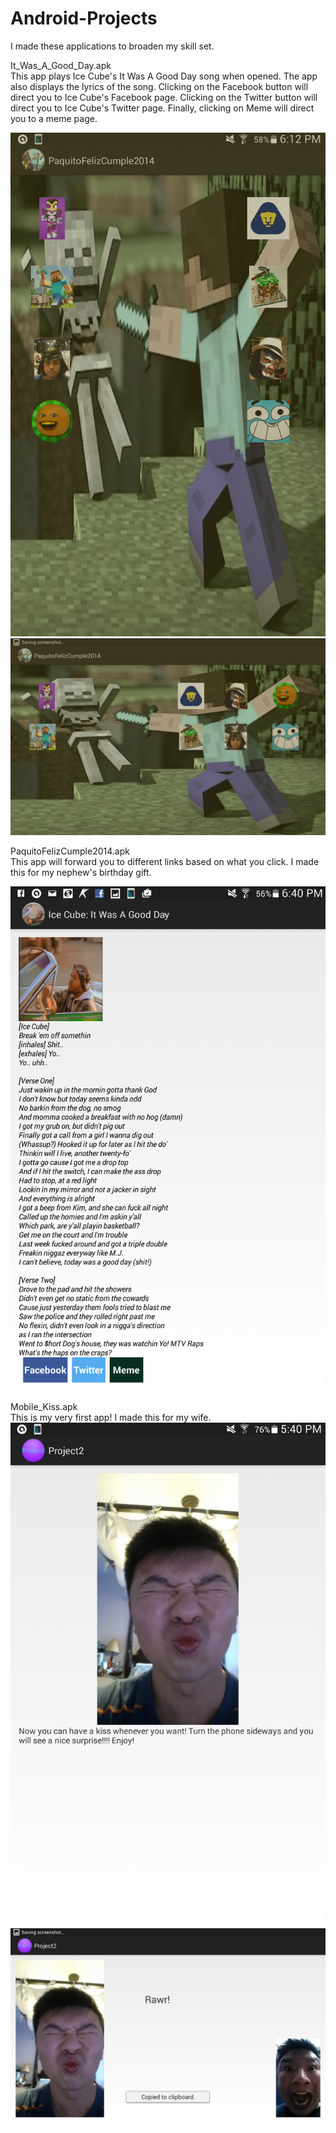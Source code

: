 Android-Projects
================

I made these applications to broaden my skill set.<br>

It_Was_A_Good_Day.apk<br> 
This app plays Ice Cube's It Was A Good Day song when opened. The app
also displays the lyrics of the song.  Clicking on the Facebook
button will direct you to Ice Cube's Facebook page.
Clicking on the Twitter button will direct you to Ice Cube's Twitter
page. Finally, clicking on Meme will direct you to a meme page.<br> 

![alt tag](https://github.com/lymanwong/Android-Projects/blob/master/Images/feliz1.png)<br>
![alt tag](https://github.com/lymanwong/Android-Projects/blob/master/Images/feliz2.png)<br>

PaquitoFelizCumple2014.apk<br>
This app will forward you to different links based on what you click.
I made this for my nephew's birthday gift.<br>

![alt tag](https://github.com/lymanwong/Android-Projects/blob/master/Images/good.png)<br>

Mobile_Kiss.apk<br>
This is my very first app!  I made this for my wife.<br> 
![alt tag](https://github.com/lymanwong/Android-Projects/blob/master/Images/kiss1.png)<br>
![alt tag](https://github.com/lymanwong/Android-Projects/blob/master/Images/kiss2.png)<br>
